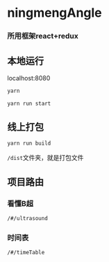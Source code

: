 # ningmengAngle

### 所用框架react+redux

## 本地运行

localhost:8080

```bash
yarn
```

```bash
yarn run start
```

## 线上打包

```bash
yarn run build
```

`/dist`文件夹，就是打包文件

## 项目路由



### 看懂B超

```bash
/#/ultrasound
```

### 时间表

```bash
/#/timeTable
```


